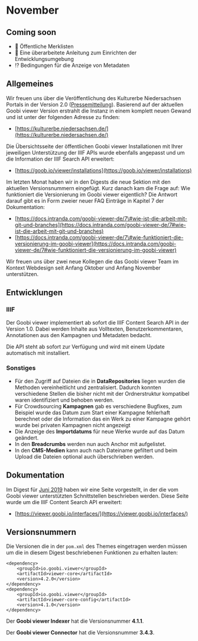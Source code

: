 # November

## Coming soon

* 🔖 Öffentliche Merklisten
* 📝 Eine überarbeitete Anleitung zum Einrichten der Entwicklungsumgebung
* ⁉ Bedingungen für die Anzeige von Metadaten

## Allgemeines

Wir freuen uns über die Veröffentlichung des Kulturerbe Niedersachsen Portals in der Version 2.0 \([Pressemitteilung](https://www.mwk.niedersachsen.de/startseite/aktuelles/presseinformationen/kulturerbe-niedersachsen-de-2-0-181282.html9)\). Basierend auf der aktuellen Goobi viewer Version erstrahlt die Instanz in einem komplett neuen Gewand und ist unter der folgenden Adresse zu finden:

* [https://kulturerbe.niedersachsen.de/](https://kulturerbe.niedersachsen.de/)

Die Übersichtsseite der öffentlichen Goobi viewer Installationen mit Ihrer jeweiligen Unterstützung der IIIF APIs wurde ebenfalls angepasst und um die Information der IIIF Search API erweitert:

* [https://goob.io/viewer/installations](https://goob.io/viewer/installations)

Im letzten Monat haben wir in den Digests die neue Sektion mit den aktuellen Versionsnummern eingefügt. Kurz danach kam die Frage auf: Wie funktioniert die Versionierung im Goobi viewer eigentlich? Die Antwort darauf gibt es in Form zweier neuer FAQ Einträge in Kapitel 7 der Dokumentation:

* [https://docs.intranda.com/goobi-viewer-de/7\#wie-ist-die-arbeit-mit-git-und-branches](https://docs.intranda.com/goobi-viewer-de/7#wie-ist-die-arbeit-mit-git-und-branches) 
* [https://docs.intranda.com/goobi-viewer-de/7\#wie-funktioniert-die-versionierung-im-goobi-viewer](https://docs.intranda.com/goobi-viewer-de/7#wie-funktioniert-die-versionierung-im-goobi-viewer)

Wir freuen uns über zwei neue Kollegen die das Goobi viewer Team im Kontext Webdesign seit Anfang Oktober und Anfang November unterstützen.

## Entwicklungen

### IIIF

Der Goobi viewer implementiert ab sofort die IIIF Content Search API in der Version 1.0. Dabei werden Inhalte aus Volltexten, Benutzerkommentaren, Annotationen aus den Kampagnen und Metadaten bedacht.

Die API steht ab sofort zur Verfügung und wird mit einem Update automatisch mit installiert.

### Sonstiges

* Für den Zugriff auf Dateien die in **DataRepositories** liegen wurden die Methoden vereinheitlicht und zentralisiert. Dadurch konnten verschiedene Stellen die bisher nicht mit der Ordnerstruktur kompatibel waren identifiziert und behoben werden.
* Für Crowdsourcing **Kampagnen** gab es verschiedene Bugfixes, zum Beispiel wurde das Datum zum Start einer Kampagne fehlerhaft berechnet oder die Information das ein Werk zu einer Kampagne gehört wurde bei privaten Kampagnen nicht angezeigt
* Die Anzeige des **Importdatums** für neue Werke wurde auf das Datum geändert.
* In den **Breadcrumbs** werden nun auch Anchor mit aufgelistet.
* In den **CMS-Medien** kann auch nach Dateiname gefiltert und beim Upload die Dateien optional auch überschrieben werden.

## Dokumentation

Im Digest für [Juni 2019](6.md#dokumentation) haben wir eine Seite vorgestellt, in der die vom Goobi viewer unterstützten Schnittstellen beschrieben werden. Diese Seite wurde um die IIIF Content Search API erweitert:

* [https://viewer.goobi.io/interfaces/](https://viewer.goobi.io/interfaces/)

## Versionsnummern

Die Versionen die in der `pom.xml` des Themes eingetragen werden müssen um die in diesem Digest beschriebenen Funktionen zu erhalten lauten:

```markup
<dependency>
    <groupId>io.goobi.viewer</groupId>
    <artifactId>viewer-core</artifactId>
    <version>4.2.0</version>
</dependency>
<dependency>
    <groupId>io.goobi.viewer</groupId>
    <artifactId>viewer-core-config</artifactId>
    <version>4.1.0</version>
</dependency>
```

Der **Goobi viewer Indexer** hat die Versionsnummer **4.1.1**. 

Der **Goobi viewer Connector** hat die Versionsnummer **3.4.3**.

